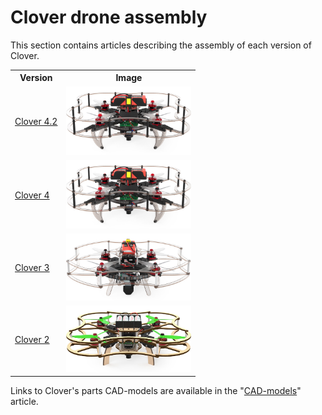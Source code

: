 # Clover drone assembly

This section contains articles describing the assembly of each version of Clover.

<table class=versions>
     <tr><th>Version</th><th>Image</th></tr>
     <tr>
          <td><a href="assemble_4_2.md">Clover&nbsp;4.2</a></td>
          <td><img src="../assets/versions/clover_4.jpg" width=200></td>
     </tr>
     <!-- <tr>
          <td><a href="assemble_4_1.md">Clover&nbsp;4.1</a></td>
          <td><img src="../assets/versions/clover_4.jpg" width=200></td>
     </tr> -->
     <tr>
          <td><a href="assemble_4.md">Clover&nbsp;4</a></td>
          <td><img src="../assets/versions/clover_4.jpg" width=200></td>
     </tr>
     <tr>
          <td><a href="assemble_3.md">Clover&nbsp;3</a></td>
          <td><img src="../assets/versions/clover_3.jpg" width=200></td>
     </tr>
     <tr>
          <td><a href="assemble_2.md">Clover&nbsp;2</a></td>
          <td><img src="../assets/versions/clover_2.jpg" width=200></td>
     </tr>
</table>

Links to Clover's parts CAD-models are available in the "[CAD-models](models.md)" article.
